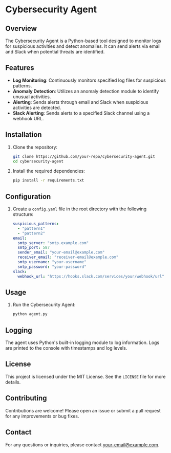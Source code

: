# Cybersecurity Agent

## Overview
The Cybersecurity Agent is a Python-based tool designed to monitor logs for suspicious activities and detect anomalies. It can send alerts via email and Slack when potential threats are identified.

## Features
- **Log Monitoring**: Continuously monitors specified log files for suspicious patterns.
- **Anomaly Detection**: Utilizes an anomaly detection module to identify unusual activities.
- **Alerting**: Sends alerts through email and Slack when suspicious activities are detected.
- **Slack Alerting**: Sends alerts to a specified Slack channel using a webhook URL.

## Installation
1. Clone the repository:
    ```sh
    git clone https://github.com/your-repo/cybersecurity-agent.git
    cd cybersecurity-agent
    ```
2. Install the required dependencies:
    ```sh
    pip install -r requirements.txt
    ```

## Configuration
1. Create a `config.yaml` file in the root directory with the following structure:
    ```yaml
    suspicious_patterns:
      - "pattern1"
      - "pattern2"
    email:
      smtp_server: "smtp.example.com"
      smtp_port: 587
      sender_email: "your-email@example.com"
      receiver_email: "receiver-email@example.com"
      smtp_username: "your-username"
      smtp_password: "your-password"
    slack:
      webhook_url: "https://hooks.slack.com/services/your/webhook/url"
    ```

## Usage
1. Run the Cybersecurity Agent:
    ```sh
    python agent.py
    ```

## Logging
The agent uses Python's built-in logging module to log information. Logs are printed to the console with timestamps and log levels.

## License
This project is licensed under the MIT License. See the `LICENSE` file for more details.

## Contributing
Contributions are welcome! Please open an issue or submit a pull request for any improvements or bug fixes.

## Contact
For any questions or inquiries, please contact [your-email@example.com](mailto:your-email@example.com).

